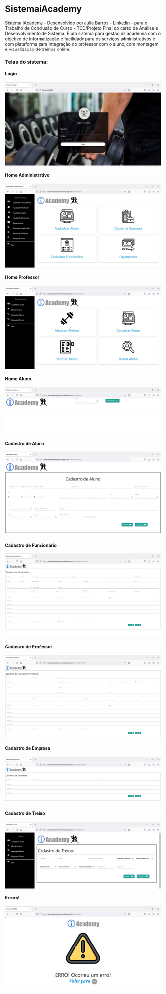 # SistemaiAcademy
Sistema iAcademy - Desenvolvido por Julia Barros - <a href="https://www.linkedin.com/in/juliabarrosneves/">Linkedin</a> - para o Trabalho de Conclusão de Curso - TCC/Projeto Final do curso de Análise e Desenvolvimento de Sistema. É um sistema para gestão de academia com o objetivo de informatização e facilidade para os serviços administrativos e com plataforma para integração do professor com o aluno, com montagem e visualização de treinos online. <br/>
<h3>Telas do sistema:</h3> 
     <p align="center">
       <h4> Login </h4>
       <img src="https://github.com/jubarrosn/SistemaiAcademy/blob/main/src/main/resources/static/materialize/images/TELA%20LOGIN.jpg">
       <h4> Home Administrativo </h4>
       <img src="https://github.com/jubarrosn/SistemaiAcademy/blob/main/src/main/resources/static/materialize/images/TELA%20HOME%20ADMINISTRATIVO.jpg">
       <h4> Home Professor </h4>
       <img src="https://github.com/jubarrosn/SistemaiAcademy/blob/main/src/main/resources/static/materialize/images/TELA%20HOME%20PROFESSOR.jpg">
       <h4> Home Aluno </h4>
       <img src="https://github.com/jubarrosn/SistemaiAcademy/blob/main/src/main/resources/static/materialize/images/TELA%20HOME%20ALUNO.jpg">   
       <h4> Cadastro de Aluno </h4>
       <img src="https://github.com/jubarrosn/SistemaiAcademy/blob/main/src/main/resources/static/materialize/images/CADASTRO%20DE%20ALUNO.jpg">
       <h4> Cadastro de Funcionário </h4>
       <img src="https://github.com/jubarrosn/SistemaiAcademy/blob/main/src/main/resources/static/materialize/images/CADASTRO%20DE%20FUNCIONARIO.jpg">
       <h4> Cadastro de Professor </h4>
       <img src="https://github.com/jubarrosn/SistemaiAcademy/blob/main/src/main/resources/static/materialize/images/CADASTRO%20DE%20PROFESSOR.jpg">
       <h4> Cadastro de Empresa </h4>
       <img src="https://github.com/jubarrosn/SistemaiAcademy/blob/main/src/main/resources/static/materialize/images/CADASTRO%20DE%20EMPRESA.jpg">
       <h4> Cadastro de Treino </h4>
       <img src="https://github.com/jubarrosn/SistemaiAcademy/blob/main/src/main/resources/static/materialize/images/CADASTRO%20DE%20TREINO.jpg">
       <h4> Errors! </h4>
       <img src="https://github.com/jubarrosn/SistemaiAcademy/blob/main/src/main/resources/static/materialize/images/TELA%20DE%20ERRO.jpg">
    </p>
